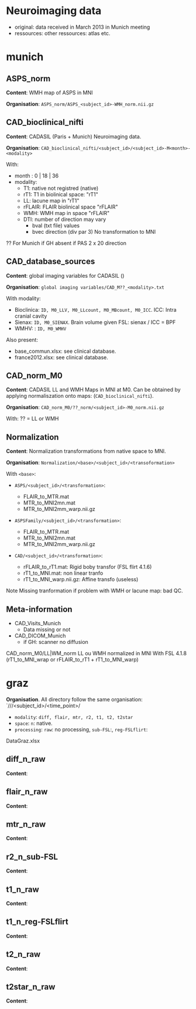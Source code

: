 Neuroimaging data
=================

- original: data received in March 2013 in Munich meeting
- ressources: other ressources: atlas etc.

munich
======

ASPS_norm
---------

**Content**: WMH map of ASPS in MNI

**Organisation**: `ASPS_norm/ASPS_<subject_id>-WMH_norm.nii.gz`


CAD_bioclinical_nifti
---------------------

**Content**: CADASIL (Paris + Munich) Neuroimaging data.

**Organisation**: `CAD_bioclinical_nifti/<subject_id>/<subject_id>-M<month>-<modality>`

With:
- month : 0 | 18 | 36
- modality:
   * T1: native not registred (native)
   * rT1: T1 in biolinical space: "rT1"
   * LL: lacune map in "rT1"
   * rFLAIR: FLAIR biolinical space "rFLAIR"
   * WMH: WMH map in space "rFLAIR"
   * DTI: number of direction may vary
       * bval (txt file) values
       * bvec direction (div par 3)
   No transformation to MNI

?? For Munich if GH absent if PAS 2 x 20 direction


CAD_database_sources
--------------------

**Content**: global imaging variables for CADASIL ()

**Organisation**: `global imaging variables/CAD_M??_<modality>.txt`

With modality:
- Bioclinica:  `ID, M0_LLV, M0_LLcount, M0_MBcount, M0_ICC`. ICC: Intra cranial cavity
- Sienax: `ID, M0_SIENAX`. Brain volume given FSL: sienax / ICC = BPF
- WMHV: : `ID, M0_WMHV`

Also present:

- base_commun.xlsx: see clinical database.
- france2012.xlsx: see clinical database.


CAD_norm_M0
-----------

**Content**: CADASIL LL and WMH Maps in MNI at M0. Can be obtained by applying normaliszation onto maps: (`CAD_bioclinical_nifti`).

**Organisation**: `CAD_norm_M0/??_norm/<subject_id>-M0_norm.nii.gz`

With: ?? = LL or WMH


Normalization
-------------

**Content**: Normalization transformations from native space to MNI. 

**Organisation**: `Normalization/<base>/<subject_id>/<transoformation>`

With `<base>`:
- `ASPS/<subject_id>/<transformation>`:
  * FLAIR_to_MTR.mat
  * MTR_to_MNI2mn.mat
  * MTR_to_MNI2mm_warp.nii.gz

- `ASPSFamily/<subject_id>/<transformation>`:
  * FLAIR_to_MTR.mat
  * MTR_to_MNI2mn.mat
  * MTR_to_MNI2mm_warp.nii.gz

- `CAD/<subject_id>/<transformation>`:
  * rFLAIR_to_rT1.mat: Rigid boby transfor (FSL flirt 4.1.6)
  * rT1_to_MNI.mat: non linear tranfo
  * rT1_to_MNI_warp.nii.gz: Affine transfo (useless)

Note
Missing tranformation if problem with WMH or lacune map: bad QC.


Meta-information
----------------

- CAD_Visits_Munich
  * Data missing or not
- CAD_DICOM_Munich
  * if GH: scanner no diffusion

CAD_norm_M0/LL|WM_norm
LL ou WMH normalized in MNI
With FSL 4.1.8 (rT1_to_MNI_wrap or rFLAIR_to_rT1 + rT1_to_MNI_warp)

graz
====


**Organisation**. All directory follow the same organisation: `/<modality>_<space>_<processing>/<cohort>/<subject_id>/<time_point>/

- `modality`: `diff, flair, mtr, r2, t1, t2, t2star`
- `space`: `n`: native.
- `processing`: `raw`: no processing, `sub-FSL`:, `reg-FSLflirt`:

DataGraz.xlsx

diff_n_raw
----------

**Content**: 

flair_n_raw
-----------

**Content**: 

mtr_n_raw
---------

**Content**: 

r2_n_sub-FSL
------------

**Content**: 

t1_n_raw
--------

**Content**: 

t1_n_reg-FSLflirt
-----------------

**Content**: 

t2_n_raw
--------

**Content**: 

t2star_n_raw
------------

**Content**: 
